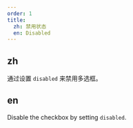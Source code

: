 ```yaml
---
order: 1
title:
  zh: 禁用状态
  en: Disabled
---
```


## zh

通过设置 `disabled` 来禁用多选框。

## en

Disable the checkbox by setting `disabled`.
